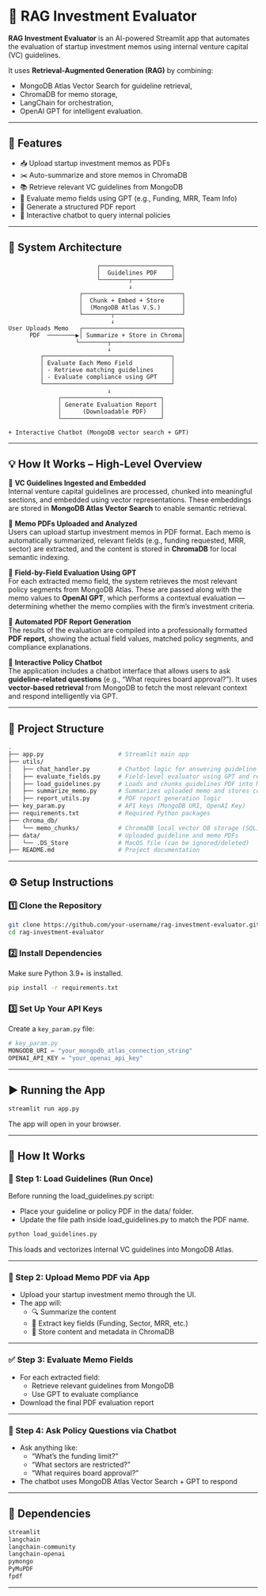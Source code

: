 
# 💼 RAG Investment Evaluator

**RAG Investment Evaluator** is an AI-powered Streamlit app that automates the evaluation of startup investment memos using internal venture capital (VC) guidelines.

It uses **Retrieval-Augmented Generation (RAG)** by combining:
- MongoDB Atlas Vector Search for guideline retrieval,
- ChromaDB for memo storage,
- LangChain for orchestration,
- OpenAI GPT for intelligent evaluation.

---

## 🚀 Features

- 📥 Upload startup investment memos as PDFs  
- ✂️ Auto-summarize and store memos in ChromaDB  
- 📚 Retrieve relevant VC guidelines from MongoDB  
- 🧠 Evaluate memo fields using GPT (e.g., Funding, MRR, Team Info)  
- 🧾 Generate a structured PDF report  
- 💬 Interactive chatbot to query internal policies  

---

## 🧠 System Architecture

```plaintext
                         ┌────────────────────┐
                         │  Guidelines PDF    │
                         └────────┬───────────┘
                                  ↓
                    ┌────────────────────────────┐
                    │  Chunk + Embed + Store     │
                    │  (MongoDB Atlas V.S.)      │
                    └────────┬───────────────────┘
                             ↓
User Uploads Memo   ┌────────────────────────────┐
      PDF  ────────▶│ Summarize + Store in Chroma│
                   └────────┬────────────────────┘
                            ↓
         ┌────────────────────────────────────┐
         │ Evaluate Each Memo Field           │
         │ - Retrieve matching guidelines     │
         │ - Evaluate compliance using GPT    │
         └────────────────────────────────────┘
                            ↓
              ┌────────────────────────────┐
              │ Generate Evaluation Report │
              │      (Downloadable PDF)    │
              └────────────────────────────┘

+ Interactive Chatbot (MongoDB vector search + GPT)
```
---

## 💡 How It Works – High-Level Overview

🔹 **VC Guidelines Ingested and Embedded**  
Internal venture capital guidelines are processed, chunked into meaningful sections, and embedded using vector representations. These embeddings are stored in **MongoDB Atlas Vector Search** to enable semantic retrieval.

🔹 **Memo PDFs Uploaded and Analyzed**  
Users can upload startup investment memos in PDF format. Each memo is automatically summarized, relevant fields (e.g., funding requested, MRR, sector) are extracted, and the content is stored in **ChromaDB** for local semantic indexing.

🔹 **Field-by-Field Evaluation Using GPT**  
For each extracted memo field, the system retrieves the most relevant policy segments from MongoDB Atlas. These are passed along with the memo values to **OpenAI GPT**, which performs a contextual evaluation — determining whether the memo complies with the firm’s investment criteria.

🔹 **Automated PDF Report Generation**  
The results of the evaluation are compiled into a professionally formatted **PDF report**, showing the actual field values, matched policy segments, and compliance explanations.

🔹 **Interactive Policy Chatbot**  
The application includes a chatbot interface that allows users to ask **guideline-related questions** (e.g., “What requires board approval?”). It uses **vector-based retrieval** from MongoDB to fetch the most relevant context and respond intelligently via GPT.


---

## 📂 Project Structure

```bash
.
├── app.py                     # Streamlit main app
├── utils/
│   ├── chat_handler.py        # Chatbot logic for answering guideline-related queries
│   ├── evaluate_fields.py     # Field-level evaluator using GPT and retrieved guidelines
│   ├── load_guidelines.py     # Loads and chunks guidelines PDF into MongoDB Atlas Vector Search
│   ├── summarize_memo.py      # Summarizes uploaded memo and stores content in ChromaDB
│   ├── report_utils.py        # PDF report generation logic
├── key_param.py               # API keys (MongoDB URI, OpenAI Key)
├── requirements.txt           # Required Python packages
├── chroma_db/
│   └── memo_chunks/           # ChromaDB local vector DB storage (SQLite format)
├── data/                      # Uploaded guideline and memo PDFs
│   └── .DS_Store              # MacOS file (can be ignored/deleted)
├── README.md                  # Project documentation
```

---

## ⚙️ Setup Instructions

### 1️⃣ Clone the Repository

```bash
git clone https://github.com/your-username/rag-investment-evaluator.git
cd rag-investment-evaluator
```

### 2️⃣ Install Dependencies

Make sure Python 3.9+ is installed.

```bash
pip install -r requirements.txt
```

### 3️⃣ Set Up Your API Keys

Create a `key_param.py` file:

```python
# key_param.py
MONGODB_URI = "your_mongodb_atlas_connection_string"
OPENAI_API_KEY = "your_openai_api_key"
```

---

## ▶️ Running the App

```bash
streamlit run app.py
```

The app will open in your browser.

---

## 🧪 How It Works

### 📝 Step 1: Load Guidelines (Run Once)
Before running the load_guidelines.py script:
  - Place your guideline or policy PDF in the data/ folder.
  - Update the file path inside load_guidelines.py to match the PDF name.
```bash
python load_guidelines.py
```

This loads and vectorizes internal VC guidelines into MongoDB Atlas.

---

### 📄 Step 2: Upload Memo PDF via App

- Upload your startup investment memo through the UI.
- The app will:
  - 🔍 Summarize the content  
  - 🧠 Extract key fields (Funding, Sector, MRR, etc.)  
  - 💾 Store content and metadata in ChromaDB  

---

### ✅ Step 3: Evaluate Memo Fields

- For each extracted field:
  - Retrieve relevant guidelines from MongoDB
  - Use GPT to evaluate compliance
- Download the final PDF evaluation report

---

### 💬 Step 4: Ask Policy Questions via Chatbot

- Ask anything like:
  - “What’s the funding limit?”
  - “What sectors are restricted?”
  - “What requires board approval?”
- The chatbot uses MongoDB Atlas Vector Search + GPT to respond

---

## 📌 Dependencies

```txt
streamlit
langchain
langchain-community
langchain-openai
pymongo
PyMuPDF
fpdf
```

---




